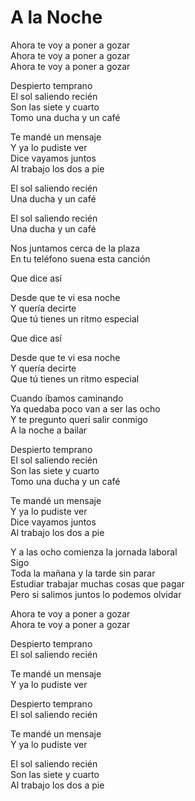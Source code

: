# A la Noche  

Ahora te voy a poner a gozar  
Ahora te voy a poner a gozar  
Ahora te voy a poner a gozar  

Despierto temprano  
El sol saliendo recién  
Son las siete y cuarto  
Tomo una ducha y un café  

Te mandé un mensaje  
Y ya lo pudiste ver  
Dice vayamos juntos  
Al trabajo los dos a pie  

El sol saliendo recién  
Una ducha y un café  

El sol saliendo recién  
Una ducha y un café  

Nos juntamos cerca de la plaza  
En tu teléfono suena esta canción  

Que dice así  

Desde que te vi esa noche  
Y quería decirte  
Que tú tienes un ritmo especial  

Que dice así  

Desde que te vi esa noche  
Y quería decirte  
Que tú tienes un ritmo especial  

Cuando íbamos caminando  
Ya quedaba poco van a ser las ocho  
Y te pregunto querí salir conmigo  
A la noche a bailar  

Despierto temprano  
El sol saliendo recién  
Son las siete y cuarto  
Tomo una ducha y un café  

Te mandé un mensaje  
Y ya lo pudiste ver  
Dice vayamos juntos  
Al trabajo los dos a pie  

Y a las ocho comienza la jornada laboral  
Sigo  
Toda la mañana y la tarde sin parar  
Estudiar trabajar muchas cosas que pagar  
Pero si salimos juntos lo podemos olvidar  

Ahora te voy a poner a gozar  
Ahora te voy a poner a gozar  

Despierto temprano  
El sol saliendo recién  

Te mandé un mensaje  
Y ya lo pudiste ver  

Despierto temprano  
El sol saliendo recién  

Te mandé un mensaje  
Y ya lo pudiste ver  

El sol saliendo recién  
Son las siete y cuarto  
Al trabajo los dos a pie  
